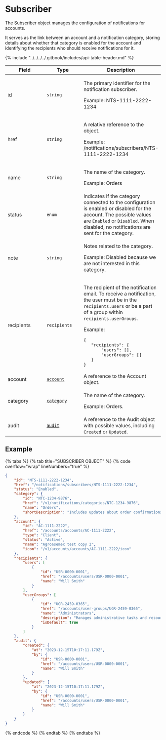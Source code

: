 # Subscriber

The Subscriber object manages the configuration of notifications for accounts.

It serves as the link between an account and a notification category, storing details about whether that category is enabled for the account and identifying the recipients who should receive notifications for it.&#x20;

{% include "../../../../.gitbook/includes/api-table-header.md" %}

<table><thead><tr><th width="155">Field</th><th width="130">Type</th><th>Description</th></tr></thead><tbody><tr><td>id</td><td><code>string</code></td><td><p>The primary identifier for the notification subscriber. </p><p>Example: NTS-1111-2222-1234</p></td></tr><tr><td>href</td><td><code>string</code></td><td><p>A relative reference to the object. </p><p>Example: /notifications/subscribers/NTS-1111-2222-1234</p></td></tr><tr><td>name</td><td><code>string</code></td><td><p>The name of the category. </p><p>Example: Orders</p></td></tr><tr><td>status</td><td><code>enum</code></td><td>Indicates if the category connected to the configuration is enabled or disabled for the account. The possible values are <code>Enabled</code> or <code>Disabled</code>. When disabled, no notifications are sent for the category. </td></tr><tr><td>note</td><td><code>string</code></td><td><p>Notes related to the category. </p><p>Example: Disabled because we are not interested in this category.</p></td></tr><tr><td>recipients</td><td><code>recipients</code></td><td><p>The recipient of the notification email. To receive a notification, the user must be in the <code>recipients.users</code> or be a part of a group within <code>recipients.userGroups</code>. </p><p>Example:</p><pre class="language-json" data-overflow="wrap" data-line-numbers data-full-width="true"><code class="lang-json">{
   "recipients": {
       "users": [],
       "userGroups": []
   }
}
</code></pre></td></tr><tr><td>account</td><td><a href="../../accounts-api/account/"><code>account</code></a></td><td> A reference to the Account object.</td></tr><tr><td>category</td><td><a href="../categories/"><code>category</code></a></td><td><p>The name of the category. </p><p>Example: Orders.</p></td></tr><tr><td>audit</td><td><a href="../../common-api-objects/audit.md"><code>audit</code></a></td><td>A reference to the Audit object with possible values, including <code>Created</code> or <code>Updated</code>.</td></tr></tbody></table>

## Example

{% tabs %}
{% tab title="SUBSCRIBER OBJECT" %}
{% code overflow="wrap" lineNumbers="true" %}
```json
{
	"id": "NTS-1111-2222-1234",
	"href": "/notifications/subscribers/NTS-1111-2222-1234",
	"status": "Enabled",
	"category": {
		"id": "NTC-1234-9876",
		"href": "/v1/notifications/categories/NTC-1234-9876",
		"name": "Orders",
		"shortDescription": "Includes updates about order confirmations, order status updates, and related communications."
	},
	"account": {
		"id": "AC-1111-2222",
		"href": "/accounts/accounts/AC-1111-2222",
		"type": "Client",
		"status": "Active",
		"name": "Agroasemex test copy 2",
		"icon": "/v1/accounts/accounts/AC-1111-2222/icon"
	},
	"recipients": {
		"users": [
			{
				"id": "USR-0000-0001",
				"href": "/accounts/users/USR-0000-0001",
				"name": "Will Smith"
			}
		],
		"userGroups": [
			{
				"id": "UGR-2459-0365",
				"href": "/accounts/user-groups/UGR-2459-0365",
				"name": "Administrators",
				"description": "Manages administrative tasks and resources within an organization.",
				"isDefault": true
			}
		]
	},
	"audit": {
		"created": {
			"at": "2023-12-15T10:17:11.179Z",
			"by": {
				"id": "USR-0000-0001",
				"href": "/accounts/users/USR-0000-0001",
				"name": "Will Smith"
			}
		},
		"updated": {
			"at": "2023-12-15T10:17:11.179Z",
			"by": {
				"id": "USR-0000-0001",
				"href": "/accounts/users/USR-0000-0001",
				"name": "Will Smith"
			}
		}
	}
}
```
{% endcode %}
{% endtab %}
{% endtabs %}
